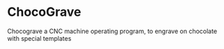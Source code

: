 # ChocoGrave

Chocograve a CNC machine operating program, to engrave on chocolate with special templates
